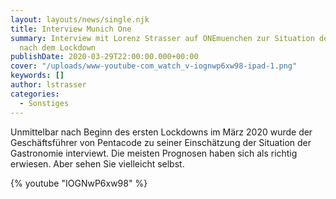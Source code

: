 ```yaml
---
layout: layouts/news/single.njk
title: Interview Munich One
summary: Interview mit Lorenz Strasser auf ONEmuenchen zur Situation der Gastronomie
  nach dem Lockdown
publishDate: 2020-03-29T22:00:00.000+00:00
cover: "/uploads/www-youtube-com_watch_v-iognwp6xw98-ipad-1.png"
keywords: []
author: lstrasser
categories:
  - Sonstiges
---
```


Unmittelbar nach Beginn des ersten Lockdowns im März 2020 wurde der Geschäftsführer von Pentacode zu seiner Einschätzung der Situation der Gastronomie interviewt. Die meisten Prognosen haben sich als richtig erwiesen. Aber sehen Sie vielleicht selbst.

{% youtube "IOGNwP6xw98" %}
